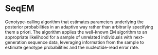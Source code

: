 # SeqEM

Genotype-calling algorithm that estimates parameters underlying the posterior probabilities in an adaptive way rather than arbitrarily specifying them a priori. The algorithm applies the well-known EM algorithm to an appropriate likelihood for a sample of unrelated individuals with next-generation sequence data, leveraging information from the sample to estimate genotype probabilities and the nucleotide-read error rate.
